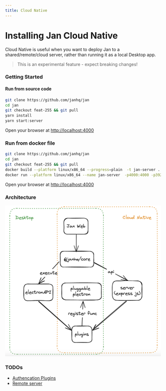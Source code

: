 ```yaml
---
title: Cloud Native
---
```


# Installing Jan Cloud Native

Cloud Native is useful when you want to deploy Jan to a shared/remote/cloud server, rather than running it as a local Desktop app.

> This is an experimental feature - expect breaking changes!

### Getting Started

#### Run from source code

```bash
git clone https://github.com/janhq/jan
cd jan
git checkout feat-255 && git pull
yarn install
yarn start:server
```

Open your browser at [http://localhost:4000](http://localhost:4000)

### Run from docker file

```bash
git clone https://github.com/janhq/jan
cd jan
git checkout feat-255 && git pull
docker build --platform linux/x86_64 --progress=plain  -t jan-server .
docker run --platform linux/x86_64 --name jan-server  -p4000:4000 -p3928:3928 -it jan-server
```

Open your browser at [http://localhost:4000](http://localhost:4000)

### Architecture

![cloudnative](../../developers/img/cloudnative.png)

### TODOs

- [Authencation Plugins](https://github.com/janhq/jan/issues/334)
- [Remote server](https://github.com/janhq/jan/issues/200)
